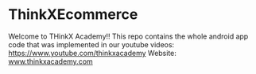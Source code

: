 # ThinkXEcommerce
Welcome to THinkX Academy!!
This repo contains the whole android app code that was implemented in our youtube videos: https://www.youtube.com/thinkxacademy
Website: www.thinkxacademy.com
